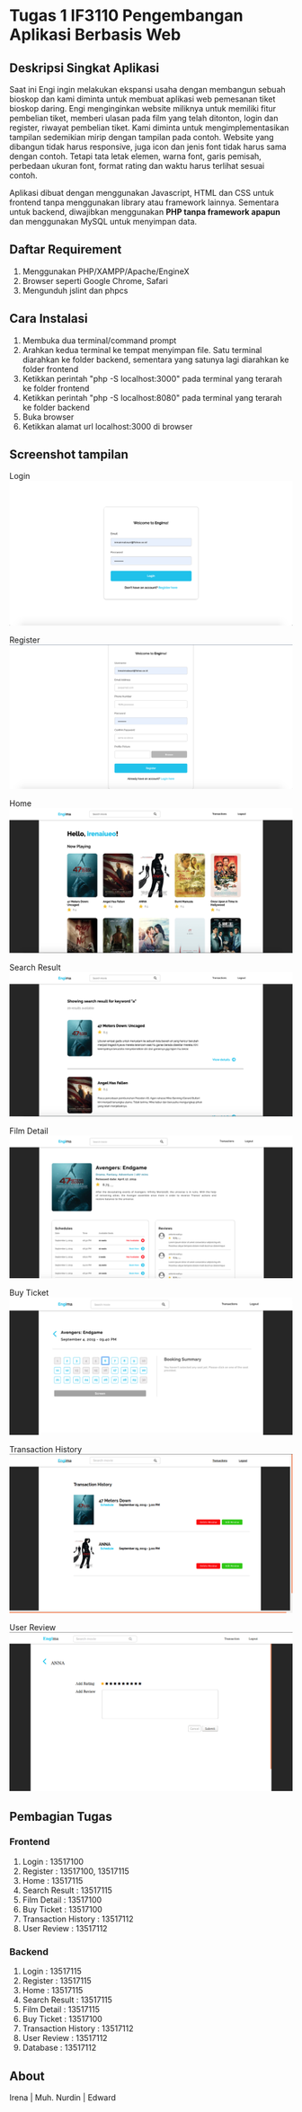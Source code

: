 # Tugas 1 IF3110 Pengembangan Aplikasi Berbasis Web

## Deskripsi Singkat Aplikasi

Saat ini Engi ingin melakukan ekspansi usaha dengan membangun sebuah bioskop dan kami diminta untuk membuat aplikasi web pemesanan tiket bioskop daring. Engi menginginkan website miliknya untuk memiliki fitur pembelian tiket, memberi ulasan pada film yang telah ditonton, login dan register, riwayat pembelian tiket. Kami diminta untuk mengimplementasikan tampilan sedemikian mirip dengan tampilan pada contoh. Website yang dibangun tidak harus responsive, juga icon dan jenis font tidak harus sama dengan contoh. Tetapi tata letak elemen, warna font, garis pemisah, perbedaan ukuran font, format rating dan waktu harus terlihat sesuai contoh. 

Aplikasi dibuat dengan menggunakan Javascript, HTML dan CSS untuk frontend tanpa menggunakan library atau framework lainnya. Sementara untuk backend, diwajibkan menggunakan **PHP tanpa framework apapun** dan menggunakan MySQL untuk menyimpan data.

## Daftar Requirement
1. Menggunakan PHP/XAMPP/Apache/EngineX
2. Browser seperti Google Chrome, Safari
3. Mengunduh jslint dan phpcs

## Cara Instalasi
1. Membuka dua terminal/command prompt
2. Arahkan kedua terminal ke tempat menyimpan file. Satu terminal diarahkan ke folder backend, sementara yang satunya lagi diarahkan ke folder frontend
3. Ketikkan perintah "php -S localhost:3000" pada terminal yang terarah ke folder frontend
4. Ketikkan perintah "php -S localhost:8080" pada terminal yang terarah ke folder backend
5. Buka browser
6. Ketikkan alamat url localhost:3000 di browser

## Screenshot tampilan
Login
![](screen-shot/screenshot_login.png)

Register
![](screen-shot/screenshot_register.png)

Home
![](screen-shot/screenshot_home.png)

Search Result
![](screen-shot/screenshot_search.png)

Film Detail
![](screen-shot/screenshot_moviedetail.png)

Buy Ticket
![](screen-shot/screenshot_buyticket.png)

Transaction History
![](screen-shot/screenshot_transaction.png)

User Review
![](screen-shot/screenshot_review.png)
## Pembagian Tugas

### Frontend
1. Login : 13517100
2. Register : 13517100, 13517115
3. Home : 13517115
4. Search Result : 13517115
5. Film Detail : 13517100
6. Buy Ticket : 13517100
7. Transaction History : 13517112
8. User Review : 13517112

### Backend
1. Login : 13517115
2. Register : 13517115
3. Home : 13517115
4. Search Result : 13517115
5. Film Detail : 13517115
6. Buy Ticket : 13517100
7. Transaction History : 13517112
8. User Review : 13517112
9. Database : 13517112


## About

Irena | Muh. Nurdin | Edward
